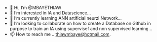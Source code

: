 - 👋 Hi, I’m @MBAYETHIAW
- 👀 I’m interested in IA and Datascience...
- 🌱 I’m currently learning ANN artificial neurzl Network...
- 💞️ I’m looking to collaborate on how to create a Database on Github in purpose to train an IA using supervisef and non supervised learning...
- 📫 How to reach me .. thiawmbaye@hotmail.com.

<!---
MBAYETHIAW/MBAYETHIAW is a ✨ special ✨ repository because its `README.md` (this file) appears on your GitHub profile.
You can click the Preview link to take a look at your changes.
--->
